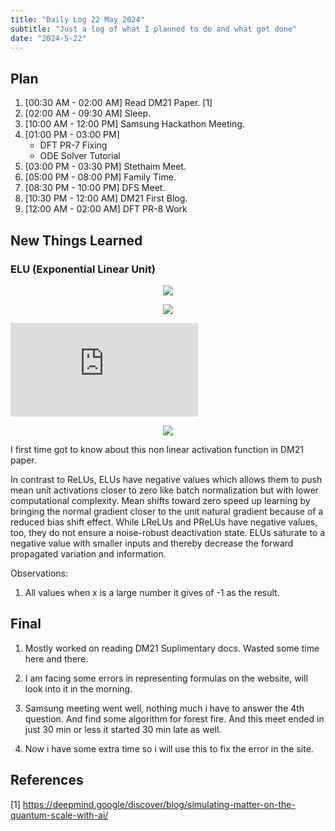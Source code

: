 ```yaml
---
title: "Daily Log 22 May 2024"
subtitle: "Just a log of what I planned to do and what got done"
date: "2024-5-22"
---
```


## Plan

1. [00:30 AM - 02:00 AM] Read DM21 Paper. [1]
2. [02:00 AM - 09:30 AM] Sleep.
3. [10:00 AM - 12:00 PM] Samsung Hackathon Meeting.
4. [01:00 PM - 03:00 PM]
    - DFT PR-7 Fixing
    - ODE Solver Tutorial
5. [03:00 PM - 03:30 PM] Stethaim Meet.
5. [05:00 PM - 08:00 PM] Family Time.
6. [08:30 PM - 10:00 PM] DFS Meet.
7. [10:30 PM - 12:00 AM] DM21 First Blog.
8. [12:00 AM - 02:00 AM] DFT PR-8 Work

## New Things Learned

### ELU (Exponential Linear Unit)

<p align="center">
  <img src="https://latex.codecogs.com/svg.image?\
    f(x)= 
\begin{cases}
    x & \text{if } x > 0 \\
    \alpha(e^{x} - 1) & \text{if } x \leq 0
\end{cases}"/>
</p>

<p align="center">
  <img src="https://latex.codecogs.com/svg.image?\
    f(x)=
    \begin{cases}
    x  \text{if } x > 0 \\
    \alpha(e^{x} - 1)
    \end{cases}"/>
</p>

[![\\ f(x)= \begin{cases} x & \text{if } x > 0 \\\alpha(e^{x} - 1) & \text{if } x \leq 0\end{cases}](https://latex.codecogs.com/svg.latex?%5C%5C%20f(x)%3D%20%5Cbegin%7Bcases%7D%20x%20%26%20%5Ctext%7Bif%20%7D%20x%20%3E%200%20%5C%5C%5Calpha(e%5E%7Bx%7D%20-%201)%20%26%20%5Ctext%7Bif%20%7D%20x%20%5Cleq%200%5Cend%7Bcases%7D)](#_)

<p align="center">
  <img src="https://latex.codecogs.com/svg.latex?%5C%5C%20f(x)%3D%20%5Cbegin%7Bcases%7D%20x%20%26%20%5Ctext%7Bif%20%7D%20x%20%3E%200%20%5C%5C%5Calpha(e%5E%7Bx%7D%20-%201)%20%26%20%5Ctext%7Bif%20%7D%20x%20%5Cleq%200%5Cend%7Bcases%7D"/>
</p>

I first time got to know about this non linear activation function in DM21 paper.

In contrast to ReLUs, ELUs have negative values which allows them to push mean unit activations closer to zero like batch normalization but with lower computational complexity. Mean shifts toward zero speed up learning by bringing the normal gradient closer to the unit natural gradient because of a reduced bias shift effect. While LReLUs and PReLUs have negative values, too, they do not ensure a noise-robust deactivation state. ELUs saturate to a negative value with smaller inputs and thereby decrease the forward propagated variation and information.

Observations:
1. All values when x is a large number it gives of -1 as the result.

## Final
1. Mostly worked on reading DM21 Suplimentary docs. Wasted some time here and there.

2. I am facing some errors in representing formulas on the website, will look into it in the morning.

3. Samsung meeting went well, nothing much i have to answer the 4th question. And find some algorithm for forest fire. And this meet ended in just 30 min or less it started 30 min late as well.

4. Now i have some extra time so i will use this to fix the error in the site.

## References

[1] https://deepmind.google/discover/blog/simulating-matter-on-the-quantum-scale-with-ai/

